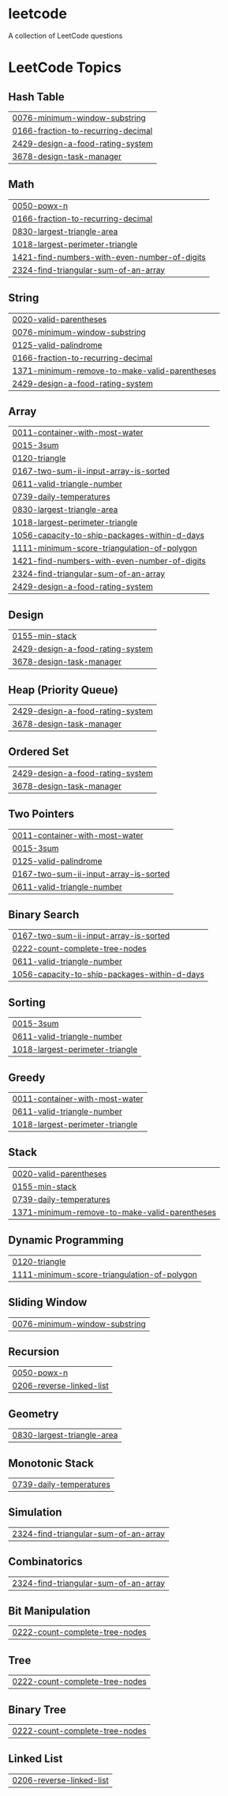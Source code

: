 # leetcode
A collection of LeetCode questions

<!---LeetCode Topics Start-->
# LeetCode Topics
## Hash Table
|  |
| ------- |
| [0076-minimum-window-substring](https://github.com/RUTUPARNk/leetcode/tree/master/0076-minimum-window-substring) |
| [0166-fraction-to-recurring-decimal](https://github.com/RUTUPARNk/leetcode/tree/master/0166-fraction-to-recurring-decimal) |
| [2429-design-a-food-rating-system](https://github.com/RUTUPARNk/leetcode/tree/master/2429-design-a-food-rating-system) |
| [3678-design-task-manager](https://github.com/RUTUPARNk/leetcode/tree/master/3678-design-task-manager) |
## Math
|  |
| ------- |
| [0050-powx-n](https://github.com/RUTUPARNk/leetcode/tree/master/0050-powx-n) |
| [0166-fraction-to-recurring-decimal](https://github.com/RUTUPARNk/leetcode/tree/master/0166-fraction-to-recurring-decimal) |
| [0830-largest-triangle-area](https://github.com/RUTUPARNk/leetcode/tree/master/0830-largest-triangle-area) |
| [1018-largest-perimeter-triangle](https://github.com/RUTUPARNk/leetcode/tree/master/1018-largest-perimeter-triangle) |
| [1421-find-numbers-with-even-number-of-digits](https://github.com/RUTUPARNk/leetcode/tree/master/1421-find-numbers-with-even-number-of-digits) |
| [2324-find-triangular-sum-of-an-array](https://github.com/RUTUPARNk/leetcode/tree/master/2324-find-triangular-sum-of-an-array) |
## String
|  |
| ------- |
| [0020-valid-parentheses](https://github.com/RUTUPARNk/leetcode/tree/master/0020-valid-parentheses) |
| [0076-minimum-window-substring](https://github.com/RUTUPARNk/leetcode/tree/master/0076-minimum-window-substring) |
| [0125-valid-palindrome](https://github.com/RUTUPARNk/leetcode/tree/master/0125-valid-palindrome) |
| [0166-fraction-to-recurring-decimal](https://github.com/RUTUPARNk/leetcode/tree/master/0166-fraction-to-recurring-decimal) |
| [1371-minimum-remove-to-make-valid-parentheses](https://github.com/RUTUPARNk/leetcode/tree/master/1371-minimum-remove-to-make-valid-parentheses) |
| [2429-design-a-food-rating-system](https://github.com/RUTUPARNk/leetcode/tree/master/2429-design-a-food-rating-system) |
## Array
|  |
| ------- |
| [0011-container-with-most-water](https://github.com/RUTUPARNk/leetcode/tree/master/0011-container-with-most-water) |
| [0015-3sum](https://github.com/RUTUPARNk/leetcode/tree/master/0015-3sum) |
| [0120-triangle](https://github.com/RUTUPARNk/leetcode/tree/master/0120-triangle) |
| [0167-two-sum-ii-input-array-is-sorted](https://github.com/RUTUPARNk/leetcode/tree/master/0167-two-sum-ii-input-array-is-sorted) |
| [0611-valid-triangle-number](https://github.com/RUTUPARNk/leetcode/tree/master/0611-valid-triangle-number) |
| [0739-daily-temperatures](https://github.com/RUTUPARNk/leetcode/tree/master/0739-daily-temperatures) |
| [0830-largest-triangle-area](https://github.com/RUTUPARNk/leetcode/tree/master/0830-largest-triangle-area) |
| [1018-largest-perimeter-triangle](https://github.com/RUTUPARNk/leetcode/tree/master/1018-largest-perimeter-triangle) |
| [1056-capacity-to-ship-packages-within-d-days](https://github.com/RUTUPARNk/leetcode/tree/master/1056-capacity-to-ship-packages-within-d-days) |
| [1111-minimum-score-triangulation-of-polygon](https://github.com/RUTUPARNk/leetcode/tree/master/1111-minimum-score-triangulation-of-polygon) |
| [1421-find-numbers-with-even-number-of-digits](https://github.com/RUTUPARNk/leetcode/tree/master/1421-find-numbers-with-even-number-of-digits) |
| [2324-find-triangular-sum-of-an-array](https://github.com/RUTUPARNk/leetcode/tree/master/2324-find-triangular-sum-of-an-array) |
| [2429-design-a-food-rating-system](https://github.com/RUTUPARNk/leetcode/tree/master/2429-design-a-food-rating-system) |
## Design
|  |
| ------- |
| [0155-min-stack](https://github.com/RUTUPARNk/leetcode/tree/master/0155-min-stack) |
| [2429-design-a-food-rating-system](https://github.com/RUTUPARNk/leetcode/tree/master/2429-design-a-food-rating-system) |
| [3678-design-task-manager](https://github.com/RUTUPARNk/leetcode/tree/master/3678-design-task-manager) |
## Heap (Priority Queue)
|  |
| ------- |
| [2429-design-a-food-rating-system](https://github.com/RUTUPARNk/leetcode/tree/master/2429-design-a-food-rating-system) |
| [3678-design-task-manager](https://github.com/RUTUPARNk/leetcode/tree/master/3678-design-task-manager) |
## Ordered Set
|  |
| ------- |
| [2429-design-a-food-rating-system](https://github.com/RUTUPARNk/leetcode/tree/master/2429-design-a-food-rating-system) |
| [3678-design-task-manager](https://github.com/RUTUPARNk/leetcode/tree/master/3678-design-task-manager) |
## Two Pointers
|  |
| ------- |
| [0011-container-with-most-water](https://github.com/RUTUPARNk/leetcode/tree/master/0011-container-with-most-water) |
| [0015-3sum](https://github.com/RUTUPARNk/leetcode/tree/master/0015-3sum) |
| [0125-valid-palindrome](https://github.com/RUTUPARNk/leetcode/tree/master/0125-valid-palindrome) |
| [0167-two-sum-ii-input-array-is-sorted](https://github.com/RUTUPARNk/leetcode/tree/master/0167-two-sum-ii-input-array-is-sorted) |
| [0611-valid-triangle-number](https://github.com/RUTUPARNk/leetcode/tree/master/0611-valid-triangle-number) |
## Binary Search
|  |
| ------- |
| [0167-two-sum-ii-input-array-is-sorted](https://github.com/RUTUPARNk/leetcode/tree/master/0167-two-sum-ii-input-array-is-sorted) |
| [0222-count-complete-tree-nodes](https://github.com/RUTUPARNk/leetcode/tree/master/0222-count-complete-tree-nodes) |
| [0611-valid-triangle-number](https://github.com/RUTUPARNk/leetcode/tree/master/0611-valid-triangle-number) |
| [1056-capacity-to-ship-packages-within-d-days](https://github.com/RUTUPARNk/leetcode/tree/master/1056-capacity-to-ship-packages-within-d-days) |
## Sorting
|  |
| ------- |
| [0015-3sum](https://github.com/RUTUPARNk/leetcode/tree/master/0015-3sum) |
| [0611-valid-triangle-number](https://github.com/RUTUPARNk/leetcode/tree/master/0611-valid-triangle-number) |
| [1018-largest-perimeter-triangle](https://github.com/RUTUPARNk/leetcode/tree/master/1018-largest-perimeter-triangle) |
## Greedy
|  |
| ------- |
| [0011-container-with-most-water](https://github.com/RUTUPARNk/leetcode/tree/master/0011-container-with-most-water) |
| [0611-valid-triangle-number](https://github.com/RUTUPARNk/leetcode/tree/master/0611-valid-triangle-number) |
| [1018-largest-perimeter-triangle](https://github.com/RUTUPARNk/leetcode/tree/master/1018-largest-perimeter-triangle) |
## Stack
|  |
| ------- |
| [0020-valid-parentheses](https://github.com/RUTUPARNk/leetcode/tree/master/0020-valid-parentheses) |
| [0155-min-stack](https://github.com/RUTUPARNk/leetcode/tree/master/0155-min-stack) |
| [0739-daily-temperatures](https://github.com/RUTUPARNk/leetcode/tree/master/0739-daily-temperatures) |
| [1371-minimum-remove-to-make-valid-parentheses](https://github.com/RUTUPARNk/leetcode/tree/master/1371-minimum-remove-to-make-valid-parentheses) |
## Dynamic Programming
|  |
| ------- |
| [0120-triangle](https://github.com/RUTUPARNk/leetcode/tree/master/0120-triangle) |
| [1111-minimum-score-triangulation-of-polygon](https://github.com/RUTUPARNk/leetcode/tree/master/1111-minimum-score-triangulation-of-polygon) |
## Sliding Window
|  |
| ------- |
| [0076-minimum-window-substring](https://github.com/RUTUPARNk/leetcode/tree/master/0076-minimum-window-substring) |
## Recursion
|  |
| ------- |
| [0050-powx-n](https://github.com/RUTUPARNk/leetcode/tree/master/0050-powx-n) |
| [0206-reverse-linked-list](https://github.com/RUTUPARNk/leetcode/tree/master/0206-reverse-linked-list) |
## Geometry
|  |
| ------- |
| [0830-largest-triangle-area](https://github.com/RUTUPARNk/leetcode/tree/master/0830-largest-triangle-area) |
## Monotonic Stack
|  |
| ------- |
| [0739-daily-temperatures](https://github.com/RUTUPARNk/leetcode/tree/master/0739-daily-temperatures) |
## Simulation
|  |
| ------- |
| [2324-find-triangular-sum-of-an-array](https://github.com/RUTUPARNk/leetcode/tree/master/2324-find-triangular-sum-of-an-array) |
## Combinatorics
|  |
| ------- |
| [2324-find-triangular-sum-of-an-array](https://github.com/RUTUPARNk/leetcode/tree/master/2324-find-triangular-sum-of-an-array) |
## Bit Manipulation
|  |
| ------- |
| [0222-count-complete-tree-nodes](https://github.com/RUTUPARNk/leetcode/tree/master/0222-count-complete-tree-nodes) |
## Tree
|  |
| ------- |
| [0222-count-complete-tree-nodes](https://github.com/RUTUPARNk/leetcode/tree/master/0222-count-complete-tree-nodes) |
## Binary Tree
|  |
| ------- |
| [0222-count-complete-tree-nodes](https://github.com/RUTUPARNk/leetcode/tree/master/0222-count-complete-tree-nodes) |
## Linked List
|  |
| ------- |
| [0206-reverse-linked-list](https://github.com/RUTUPARNk/leetcode/tree/master/0206-reverse-linked-list) |
<!---LeetCode Topics End-->